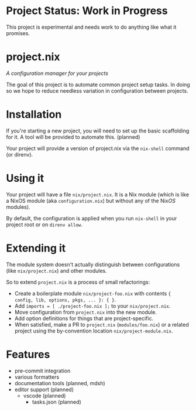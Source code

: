 
# Project Status: Work in Progress

This project is experimental and needs work to do anything like what it promises.


# project.nix

*A configuration manager for your projects*

The goal of this project is to automate common project setup tasks.
In doing so we hope to reduce needless variation in configuration between projects.

# Installation

If you're starting a new project, you will need to set up the basic scaffolding for it. A tool will be provided to automate this. (planned)

Your project will provide a version of project.nix via the `nix-shell` command (or direnv).

# Using it

Your project will have a file `nix/project.nix`. It is a Nix module (which is like a NixOS module (aka `configuration.nix`) but without any of the Nix*OS* modules).

By default, the configuration is applied when you run `nix-shell` in your project root or on `direnv allow`.

# Extending it

The module system doesn't actually distinguish between configurations (like `nix/project.nix`) and other modules.

So to extend `project.nix` is a process of small refactorings:

 - Create a boilerplate module `nix/project-foo.nix` with contents `{ config, lib, options, pkgs, ... }: { }`.
 - Add `imports = [ ./project-foo.nix ];` to your `nix/project.nix`.
 - Move configuration from `project.nix` into the new module.
 - Add option definitions for things that are project-specific.
 - When satisfied, make a PR to `project.nix` (`modules/foo.nix`) or a related project using the by-convention location `nix/project-module.nix`.

<!-- TODO: example of how to deal with missing options aka the expression problem -->

# Features

 - pre-commit integration
 - various formatters
 - documentation tools (planned, mdsh)
 - editor support (planned)
     - vscode (planned)
         - tasks.json (planned)

